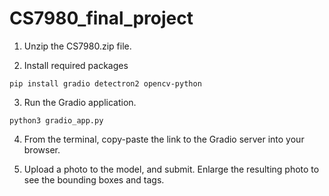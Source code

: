# CS7980_final_project

1) Unzip the CS7980.zip file.

2) Install required packages
```
pip install gradio detectron2 opencv-python
```

3) Run the Gradio application.
```
python3 gradio_app.py
```

4) From the terminal, copy-paste the link to the Gradio server into your browser.

5) Upload a photo to the model, and submit. Enlarge the resulting photo to see the bounding boxes and tags.